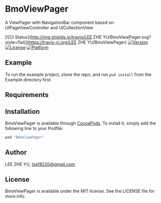 # BmoViewPager

A ViewPager with NavigationBar component based on UIPageViewController and UICollectionView

[![CI Status](http://img.shields.io/travis/LEE ZHE YU/BmoViewPager.svg?style=flat)](https://travis-ci.org/LEE ZHE YU/BmoViewPager)
[![Version](https://img.shields.io/cocoapods/v/BmoViewPager.svg?style=flat)](http://cocoapods.org/pods/BmoViewPager)
[![License](https://img.shields.io/cocoapods/l/BmoViewPager.svg?style=flat)](http://cocoapods.org/pods/BmoViewPager)
[![Platform](https://img.shields.io/cocoapods/p/BmoViewPager.svg?style=flat)](http://cocoapods.org/pods/BmoViewPager)

## Example

To run the example project, clone the repo, and run `pod install` from the Example directory first.

## Requirements

## Installation

BmoViewPager is available through [CocoaPods](http://cocoapods.org). To install
it, simply add the following line to your Podfile:

```ruby
pod "BmoViewPager"
```

## Author

LEE ZHE YU, tzef8220@gmail.com

## License

BmoViewPager is available under the MIT license. See the LICENSE file for more info.
